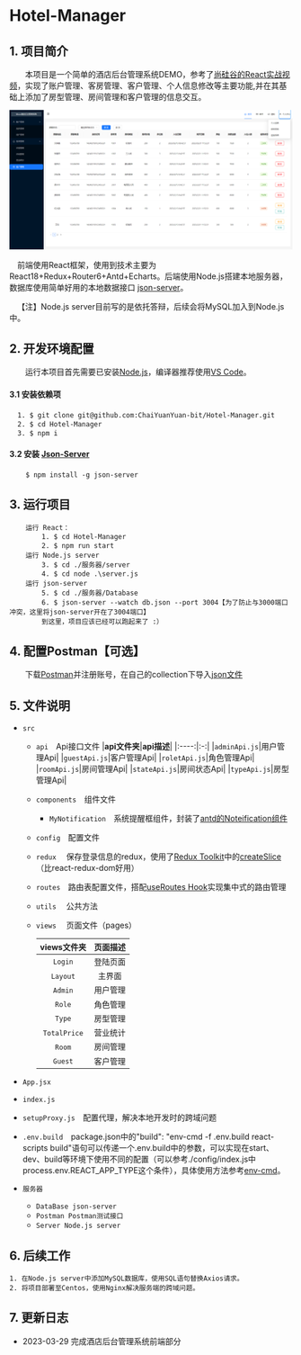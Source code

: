 # **Hotel-Manager**
## **1. 项目简介**
&emsp;&emsp;本项目是一个简单的酒店后台管理系统DEMO，参考了[尚硅谷的React实战视频](https://www.bilibili.com/video/BV1HM41127ts?p=1&vd_source=b663bb0bb5b26e2d0fa24f08657f6478)，实现了账户管理、客房管理、客户管理、个人信息修改等主要功能,并在其基础上添加了房型管理、房间管理和客户管理的信息交互。

![项目预览](./images/demo.png)

 &emsp;前端使用React框架，使用到技术主要为React18+Redux+Router6+Antd+Echarts。后端使用Node.js搭建本地服务器，数据库使用简单好用的本地数据接口 [json-server](https://github.com/typicode/json-server)。
 
&emsp;【注】Node.js server目前写的是依托答辩，后续会将MySQL加入到Node.js中。

## **2. 开发环境配置**
&emsp;&emsp;运行本项目首先需要已安装[Node.js](https://nodejs.org/en)，编译器推荐使用[VS Code](https://code.visualstudio.com/)。
#### **3.1 安装依赖项** 
      1. $ git clone git@github.com:ChaiYuanYuan-bit/Hotel-Manager.git
      2. $ cd Hotel-Manager
      3. $ npm i
#### **3.2 安装 [Json-Server]()**
        $ npm install -g json-server
## **3. 运行项目**
        运行 React：
            1. $ cd Hotel-Manager
            2. $ npm run start
        运行 Node.js server
            3. $ cd ./服务器/server
            4. $ cd node .\server.js
        运行 json-server
            5. $ cd ./服务器/Database
            6. $ json-server --watch db.json --port 3004【为了防止与3000端口冲突，这里将json-server开在了3004端口】
            到这里，项目应该已经可以跑起来了 :）
## **4. 配置Postman【可选】**
&emsp;&emsp;下载[Postman](https://www.postman.com/)并注册账号，在自己的collection下导入[json文件](./服务器/Postman)

## **5. 文件说明**
- `src`
  
  - `api`&emsp;Api接口文件
    |**api文件夹**|**api描述**|
    |:----:|:-:|
    |`adminApi.js`|用户管理Api|
    |`guestApi.js`|客户管理Api|
    |`roletApi.js`|角色管理Api|
    |`roomApi.js`|房间管理Api|
    |`stateApi.js`|房间状态Api|
    |`typeApi.js`|房型管理Api|
  
  - `components`&emsp;组件文件
    
    - `MyNotification`&emsp;系统提醒框组件，封装了[antd的Noteification组件](https://ant.design/components/notification-cn#notificationconfig)
  - `config`&emsp;配置文件
  - `redux` &emsp;保存登录信息的redux，使用了[Redux Toolkit](https://redux-toolkit.js.org/)中的[createSlice](https://redux-toolkit.js.org/api/createSlice)（比react-redux-dom好用）
  - `routes`&emsp;路由表配置文件，搭配[useRoutes Hook](https://reactrouter.com/en/main/hooks/use-routes#useroutes)实现集中式的路由管理
  - `utils`  &emsp;公共方法
  - `views` &emsp;页面文件（pages）
    
    |**views文件夹**|**页面描述**|
    |:----:|:-:|
    |`Login`|登陆页面|
    |`Layout`|主界面|
    |`Admin`|用户管理|
    |`Role`|角色管理|
    |`Type`|房型管理|
    |`TotalPrice`|营业统计|
    |`Room`|房间管理|
    |`Guest`|客户管理|
- `App.jsx`
- `index.js`
- `setupProxy.js`&emsp;配置代理，解决本地开发时的跨域问题
- `.env.build`&emsp;package.json中的"build": "env-cmd -f .env.build react-scripts build"语句可以传递一个.env.build中的参数，可以实现在start、dev、build等环境下使用不同的配置（可以参考./config/index.js中process.env.REACT_APP_TYPE这个条件），具体使用方法参考[env-cmd](https://www.gingerdoc.com/tutorials/nodejs-take-command-with-env-cmd)。
- `服务器`
  
  - `DataBase json-server`
  - `Postman Postman测试接口`
  - `Server Node.js server`
## **6. 后续工作**
    1. 在Node.js server中添加MySQL数据库，使用SQL语句替换Axios请求。
    2. 将项目部署至Centos，使用Nginx解决服务端的跨域问题。
## **7. 更新日志**
- 2023-03-29 完成酒店后台管理系统前端部分
